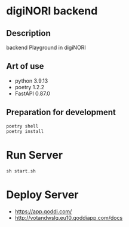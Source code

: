 # digiNORI backend

## Description

backend Playground in digiNORI

## Art of use

- python 3.9.13
- poetry 1.2.2
- FastAPI 0.87.0

## Preparation for development

```
poetry shell
poetry install
```

# Run Server

```
sh start.sh
```

# Deploy Server

- https://app.qoddi.com/
- http://votandwslq.eu10.qoddiapp.com/docs
